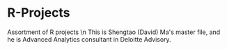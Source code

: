 # R-Projects
Assortment of R projects \n
This is Shengtao (David) Ma's master file, and he is Advanced Analytics consultant in Deloitte Advisory.
